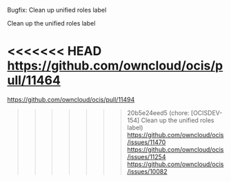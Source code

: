 Bugfix: Clean up unified roles label

Clean up the unified roles label

<<<<<<< HEAD
https://github.com/owncloud/ocis/pull/11464
=======
https://github.com/owncloud/ocis/pull/11494
>>>>>>> 20b5e24eed5 (chore: [OCISDEV-154] Clean up the unified roles label)
https://github.com/owncloud/ocis/issues/11470
https://github.com/owncloud/ocis/issues/11254
https://github.com/owncloud/ocis/issues/10082
